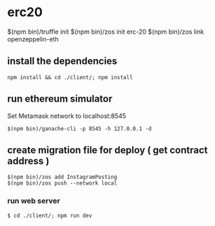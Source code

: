 # erc20

$(npm bin)/truffle init
$(npm bin)/zos init erc-20
$(npm bin)/zos link openzeppelin-eth

## install the dependencies
```
npm install && cd ./client/; npm install
```

## run ethereum simulator
Set Metamask network to localhost:8545
```
$(npm bin)/ganache-cli -p 8545 -h 127.0.0.1 -d
```

## create migration file for deploy ( get contract address )
```
$(npm bin)/zos add InstagramPosting
$(npm bin)/zos push --network local
```

### run web server
```
$ cd ./client/; npm run dev
```
